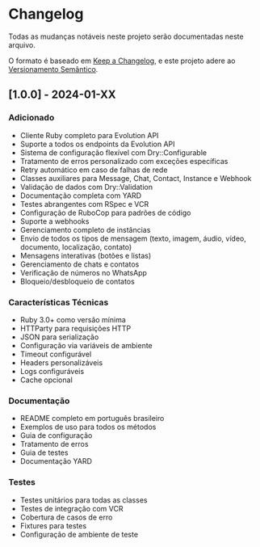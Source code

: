 # Changelog

Todas as mudanças notáveis neste projeto serão documentadas neste arquivo.

O formato é baseado em [Keep a Changelog](https://keepachangelog.com/pt-BR/1.0.0/),
e este projeto adere ao [Versionamento Semântico](https://semver.org/lang/pt-BR/).

## [1.0.0] - 2024-01-XX

### Adicionado
- Cliente Ruby completo para Evolution API
- Suporte a todos os endpoints da Evolution API
- Sistema de configuração flexível com Dry::Configurable
- Tratamento de erros personalizado com exceções específicas
- Retry automático em caso de falhas de rede
- Classes auxiliares para Message, Chat, Contact, Instance e Webhook
- Validação de dados com Dry::Validation
- Documentação completa com YARD
- Testes abrangentes com RSpec e VCR
- Configuração de RuboCop para padrões de código
- Suporte a webhooks
- Gerenciamento completo de instâncias
- Envio de todos os tipos de mensagem (texto, imagem, áudio, vídeo, documento, localização, contato)
- Mensagens interativas (botões e listas)
- Gerenciamento de chats e contatos
- Verificação de números no WhatsApp
- Bloqueio/desbloqueio de contatos

### Características Técnicas
- Ruby 3.0+ como versão mínima
- HTTParty para requisições HTTP
- JSON para serialização
- Configuração via variáveis de ambiente
- Timeout configurável
- Headers personalizáveis
- Logs configuráveis
- Cache opcional

### Documentação
- README completo em português brasileiro
- Exemplos de uso para todos os métodos
- Guia de configuração
- Tratamento de erros
- Guia de testes
- Documentação YARD

### Testes
- Testes unitários para todas as classes
- Testes de integração com VCR
- Cobertura de casos de erro
- Fixtures para testes
- Configuração de ambiente de teste
